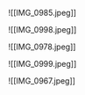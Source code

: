 

![[IMG_0985.jpeg]]



![[IMG_0998.jpeg]]


![[IMG_0978.jpeg]]



![[IMG_0999.jpeg]]


![[IMG_0967.jpeg]]